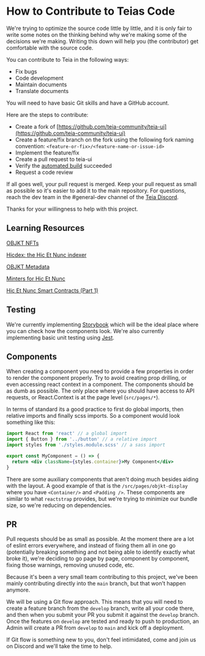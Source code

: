 # How to Contribute to Teias Code

We're trying to optimize the source code little by little, and it is only fair to write some notes on the thinking behind why we're making some of the decisions we're making. Writing this down will help you (the contributor) get comfortable with the source code.

You can contribute to Teia in the following ways: 
* Fix bugs
* Code development
* Maintain documents
* Translate documents

You will need to have basic Git skills and have a GitHub account.

Here are the steps to contribute:
- Create a fork of [https://github.com/teia-community/teia-ui](https://github.com/teia-community/teia-ui)
- Create a feature/fix branch on the fork using the following fork naming convention: `<feature-or-fix>/<feature-name-or-issue-id>`
- Implement the feature/fix
- Create a pull request to teia-ui
- Verify the [automated build](https://github.com/teia-community/teia-ui/actions) succeeded
- Request a code review

If all goes well, your pull request is merged. Keep your pull request as small as possible so it's easier to add it to the main repository. For questions, reach the dev team in the #general-dev channel of the [Teia Discord](https://discord.gg/QckkbVMcWu). 

Thanks for your willingness to help with this project.

## Learning Resources
[OBJKT NFTs](https://leonnicholls.medium.com/hic-et-nunc-nfts-61743765b2ac?source=user_profile---------6----------------------------)

[Hicdex: the Hic Et Nunc indexer](https://leonnicholls.medium.com/hicdex-the-hic-et-nunc-indexer-bd45f27a228f)

[OBJKT Metadata](https://leonnicholls.medium.com/hic-et-nunc-metadata-40e594530e31)

[Minters for Hic Et Nunc](https://leonnicholls.medium.com/minters-for-hic-et-nunc-8b244b3d7ce0?source=user_profile---------1----------------------------)

[Hic Et Nunc Smart Contracts (Part 1)](https://leonnicholls.medium.com/hic-et-nunc-smart-contracts-part-1-e4ad5d0934b9)

## Testing

We're currently implementing [Storybook](https://storybook.js.org/) which will be the ideal place where you can check how the components look. We're also currently implementing basic unit testing using [Jest](https://jestjs.io/).

## Components

When creating a component you need to provide a few properties in order to render the component properly. Try to avoid creating prop drilling, or even accessing react context in a component. The components should be as dumb as possible. The only place where you should have access to API requests, or React.Context is at the page level (`src/pages/*`).

In terms of standard its a good practice to first do global imports, then relative imports and finally scss imports. So a component would look something like this:

```jsx
import React from 'react' // a global import
import { Button } from '../button' // a relative import
import styles from './styles.module.scss' // a sass import

export const MyComponent = () => {
  return <div className={styles.container}>My Component</div>
}
```

There are some auxiliary components that aren't doing much besides aiding with the layout. A good example of that is the `/src/pages/objkt-display` where you have `<Container/>` and `<Padding />`. These components are similar to what `reactstrap` provides, but we're trying to minimize our bundle size, so we're reducing on dependencies.

## PR

Pull requests should be as small as possible. At the moment there are a lot of eslint errors everywhere, and instead of fixing them all in one go (potentially breaking something and not being able to identify exactly what broke it), we're deciding to go page by page, component by component, fixing those warnings, removing unused code, etc.

Because it's been a very small team contributing to this project, we've been mainly contributing directly into the `main` branch, but that won't happen anymore.

We will be using a Git flow approach. This means that you will need to create a feature branch from the `develop` branch, write all your code there, and then when you submit your PR you submit it against the `develop` branch. Once the features on `develop` are tested and ready to push to production, an Admin will create a PR from `develop` to `main` and kick off a deployment.

If Git flow is something new to you, don't feel intimidated, come and join us on Discord and we'll take the time to help.


